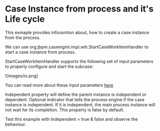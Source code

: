 Case Instance from process and it's Life cycle
==============================================
This exmaple provides inforamtion about, how to create a case instance from the process. 

We can use org.jbpm.casemgmt.impl.wih.StartCaseWorkItemHandler to start a case instance from process.

StartCaseWorkItemHandler supports the following set of input parameters to properly configure and start the subcase:

![images/io.png]

You can read more about these input parameters [here](https://access.redhat.com/documentation/en-us/red_hat_process_automation_manager/7.1/html-single/designing_and_building_cases_for_case_management/index)

Independent property will define the parent instance is independent or dependent.
Optional indicator that tells the process engine if the case instance is independent. If it is independent, the main process instance will not wait for its completion. This property is false by default.

Test this example with Independent = true & false and observe the behaviour.
